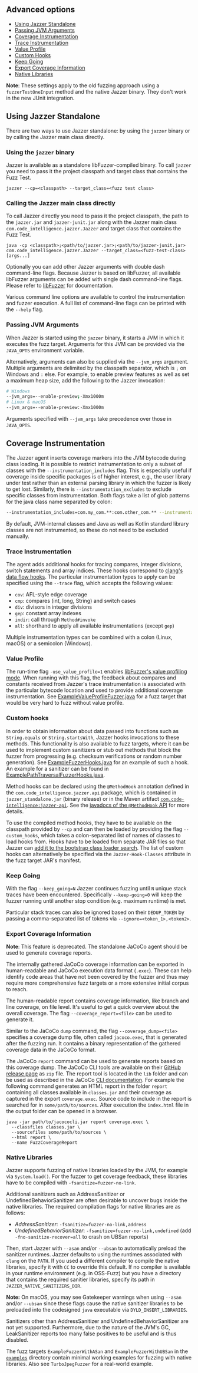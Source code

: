 ## Advanced options

* [Using Jazzer Standalone](#using-jazzer-standalone)
* [Passing JVM Arguments](#passing-jvm-arguments)
* [Coverage Instrumentation](#coverage-instrumentation)
* [Trace Instrumentation](#trace-instrumentation)
* [Value Profile](#value-profile)
* [Custom Hooks](#custom-hooks)
* [Keep Going](#keep-going)
* [Export Coverage Information](#export-coverage-information)
* [Native Libraries](#native-libraries)

**Note**: These settings apply to the old fuzzing approach using a `fuzzerTestOneInput` method and the native Jazzer binary. They don't work in the new JUnit integration.

## Using Jazzer Standalone
There are two ways to use Jazzer standalone: by using the `jazzer` binary or by calling the Jazzer main class directly.

### Using the `jazzer` binary
Jazzer is available as a standalone libFuzzer-compiled binary. To call `jazzer` you need to pass it the project
classpath and target class that contains the Fuzz Test.

```shell
jazzer --cp=<classpath> --target_class=<fuzz test class>
```

### Calling the Jazzer main class directly
To call Jazzer directly you need to pass it the project classpath, the path to the `jazzer.jar` and `jazzer-junit.jar`
along with the Jazzer main class `com.code_intelligence.jazzer.Jazzer` and target class that contains the Fuzz Test.

```shell
java -cp <classpath>;<path/to/jazzer.jar>;<path/to/jazzer-junit.jar> com.code_intelligence.jazzer.Jazzer --target_class=<fuzz-test-class> [args...]
```

Optionally you can add other Jazzer arguments with double dash command-line flags.
Because Jazzer is based on libFuzzer, all available libFuzzer arguments can be added with single dash command-line flags.
Please refer to [libFuzzer](https://llvm.org/docs/LibFuzzer.html) for documentation.

Various command line options are available to control the instrumentation and fuzzer execution.
A full list of command-line flags can be printed with the `--help` flag.

### Passing JVM Arguments

When Jazzer is started using the `jazzer` binary, it starts a JVM in which it executes the fuzz target.
Arguments for this JVM can be provided via the `JAVA_OPTS` environment variable.

Alternatively, arguments can also be supplied via the `--jvm_args` argument.
Multiple arguments are delimited by the classpath separator, which is `;` on Windows and `:` else.
For example, to enable preview features as well as set a maximum heap size, add the following to the Jazzer invocation:

```bash
# Windows
--jvm_args=--enable-preview;-Xmx1000m
# Linux & macOS
--jvm_args=--enable-preview:-Xmx1000m
```

Arguments specified with `--jvm_args` take precedence over those in `JAVA_OPTS`.

## Coverage Instrumentation

The Jazzer agent inserts coverage markers into the JVM bytecode during class loading.
It is possible to restrict instrumentation to only a subset of classes with the `--instrumentation_includes` flag.
This is especially useful if coverage inside specific packages is of higher interest,
e.g., the user library under test rather than an external parsing library in which the fuzzer is likely to get lost.
Similarly, there is `--instrumentation_excludes` to exclude specific classes from instrumentation.
Both flags take a list of glob patterns for the java class name separated by colon:

```bash
--instrumentation_includes=com.my_com.**:com.other_com.** --instrumentation_excludes=com.my_com.crypto.**
```

By default, JVM-internal classes and Java as well as Kotlin standard library classes are not instrumented,
so these do not need to be excluded manually.

### Trace Instrumentation

The agent adds additional hooks for tracing compares, integer divisions, switch statements and array indices.
These hooks correspond to [clang's data flow hooks](https://clang.llvm.org/docs/SanitizerCoverage.html#tracing-data-flow).
The particular instrumentation types to apply can be specified using the `--trace` flag, which accepts the following values:

* `cov`: AFL-style edge coverage
* `cmp`: compares (int, long, String) and switch cases
* `div`: divisors in integer divisions
* `gep`: constant array indexes
* `indir`: call through `Method#invoke`
* `all`: shorthand to apply all available instrumentations (except `gep`)

Multiple instrumentation types can be combined with a colon (Linux, macOS) or a semicolon (Windows).

### Value Profile

The run-time flag `-use_value_profile=1` enables [libFuzzer's value profiling mode](https://llvm.org/docs/LibFuzzer.html#value-profile).
When running with this flag, the feedback about compares and constants received from Jazzer's trace instrumentation is associated with the particular bytecode location and used to provide additional coverage instrumentation.
See [ExampleValueProfileFuzzer.java](../examples/src/main/java/com/example/ExampleValueProfileFuzzer.java) for a fuzz target that would be very hard to fuzz without value profile.

### Custom hooks

In order to obtain information about data passed into functions such as `String.equals` or `String.startsWith`, Jazzer hooks invocations to these methods.
This functionality is also available to fuzz targets, where it can be used to implement custom sanitizers or stub out methods that block the fuzzer from progressing (e.g. checksum verifications or random number generation).
See [ExampleFuzzerHooks.java](../examples/src/main/java/com/example/ExampleFuzzerHooks.java) for an example of such a hook.
An example for a sanitizer can be found in [ExamplePathTraversalFuzzerHooks.java](../examples/src/main/java/com/example/ExamplePathTraversalFuzzerHooks.java).

Method hooks can be declared using the `@MethodHook` annotation defined in the `com.code_intelligence.jazzer.api` package, which is contained in `jazzer_standalone.jar` (binary release) or in the Maven artifact [`com.code-intelligence:jazzer-api`](https://search.maven.org/search?q=g:com.code-intelligence%20a:jazzer-api).
See the [javadocs of the `@MethodHook` API](https://codeintelligencetesting.github.io/jazzer-docs/jazzer-api/com/code_intelligence/jazzer/api/MethodHook.html) for more details.

To use the compiled method hooks, they have to be available on the classpath provided by `--cp` and can then be loaded by providing the flag `--custom_hooks`, which takes a colon-separated list of names of classes to load hooks from.
Hooks have to be loaded from separate JAR files so that Jazzer can [add it to the bootstrap class loader search](https://docs.oracle.com/javase/8/docs/api/java/lang/instrument/Instrumentation.html#appendToBootstrapClassLoaderSearch-java.util.jar.JarFile-).
The list of custom hooks can alternatively be specified via the `Jazzer-Hook-Classes` attribute in the fuzz target JAR's manifest.

### Keep Going

With the flag `--keep_going=N` Jazzer continues fuzzing until `N` unique stack traces have been encountered.
Specifically `--keep-going=0` will keep the fuzzer running until another stop condition (e.g. maximum runtime) is met.

Particular stack traces can also be ignored based on their `DEDUP_TOKEN` by passing a comma-separated list of tokens via
`--ignore=<token_1>,<token2>`.

### Export Coverage Information

**Note**: This feature is deprecated. The standalone JaCoCo agent should be used to generate coverage reports.

The internally gathered JaCoCo coverage information can be exported in human-readable and JaCoCo execution data format (`.exec`).
These can help identify code areas that have not been covered by the fuzzer and thus may require more comprehensive fuzz targets or a more extensive initial corpus to reach.

The human-readable report contains coverage information, like branch and line coverage, on file level.
It's useful to get a quick overview about the overall coverage. The flag `--coverage_report=<file>` can be used to generate it.

Similar to the JaCoCo `dump` command, the flag `--coverage_dump=<file>` specifies a coverage dump file, often called `jacoco.exec`, that is generated after the fuzzing run. It contains a binary representation of the gathered coverage data in the JaCoCo format.

The JaCoCo `report` command can be used to generate reports based on this coverage dump.
The JaCoCo CLI tools are available on their [GitHub release page](https://github.com/jacoco/jacoco/releases) as `zip` file.
The report tool is located in the `lib` folder and can be used as described in the JaCoCo [CLI documentation](https://www.eclemma.org/jacoco/trunk/doc/cli.html).
For example the following command generates an HTML report in the folder `report` containing all classes available in `classes.jar` and their coverage as captured in the export `coverage.exec`.
Source code to include in the report is searched for in `some/path/to/sources`.
After execution the `index.html` file in the output folder can be opened in a browser.
```shell
java -jar path/to/jacococli.jar report coverage.exec \
  --classfiles classes.jar \
  --sourcefiles some/path/to/sources \
  --html report \
  --name FuzzCoverageReport
```

### Native Libraries

Jazzer supports fuzzing of native libraries loaded by the JVM, for example via `System.load()`.
For the fuzzer to get coverage feedback, these libraries have to be compiled with `-fsanitize=fuzzer-no-link`.

Additional sanitizers such as AddressSanitizer or UndefinedBehaviorSanitizer are often desirable to uncover bugs inside the native libraries.
The required compilation flags for native libraries are as follows:
- *AddressSanitizer*: `-fsanitize=fuzzer-no-link,address`
- *UndefinedBehaviorSanitizer*: `-fsanitize=fuzzer-no-link,undefined` (add `-fno-sanitize-recover=all` to crash on UBSan reports)

Then, start Jazzer with `--asan` and/or `--ubsan` to automatically preload the sanitizer runtimes.
Jazzer defaults to using the runtimes associated with `clang` on the `PATH`.
If you used a different compiler to compile the native libraries, specify it with `CC` to override this default.
If no compiler is available in your runtime environment (e.g. in OSS-Fuzz) but you have a directory that contains the required sanitier libraries, specify its path in `JAZZER_NATIVE_SANITIZERS_DIR`.

**Note:** On macOS, you may see Gatekeeper warnings when using `--asan` and/or `--ubsan` since these flags cause the native sanitizer libraries to be preloaded into the codesigned `java` executable via `DYLD_INSERT_LIBRARIES`.

Sanitizers other than AddressSanitizer and UndefinedBehaviorSanitizer are not yet supported.
Furthermore, due to the nature of the JVM's GC, LeakSanitizer reports too many false positives to be useful and is thus disabled.

The fuzz targets `ExampleFuzzerWithASan` and `ExampleFuzzerWithUBSan` in the [`examples`](../examples/src/main/java/com/example) directory contain minimal working examples for fuzzing with native libraries.
Also see `TurboJpegFuzzer` for a real-world example.
